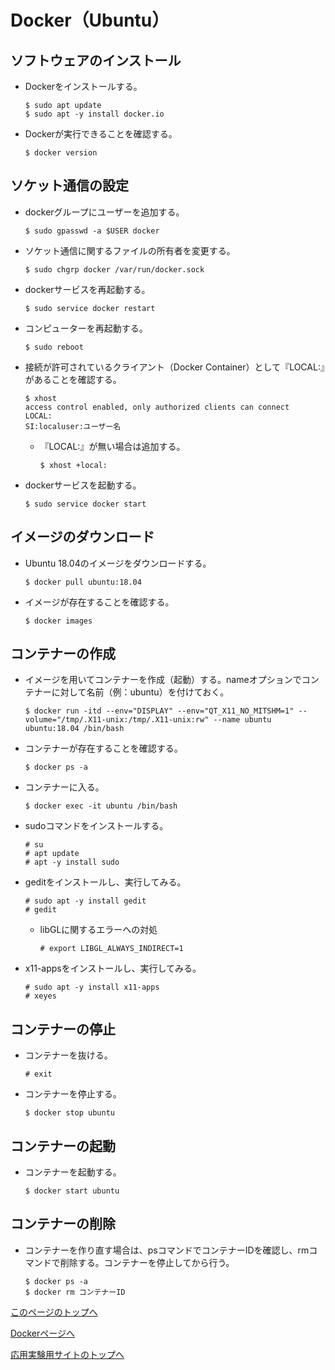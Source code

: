 # Docker（Ubuntu）

## ソフトウェアのインストール
- Dockerをインストールする。
  ```
  $ sudo apt update
  $ sudo apt -y install docker.io
  ```
- Dockerが実行できることを確認する。
  ```
  $ docker version
  ```

## ソケット通信の設定
- dockerグループにユーザーを追加する。
  ```
  $ sudo gpasswd -a $USER docker
  ```
- ソケット通信に関するファイルの所有者を変更する。
  ```
  $ sudo chgrp docker /var/run/docker.sock
  ```
- dockerサービスを再起動する。
  ```
  $ sudo service docker restart
  ```
- コンピューターを再起動する。
  ```
  $ sudo reboot
  ```
- 接続が許可されているクライアント（Docker Container）として『LOCAL:』があることを確認する。
  ```
  $ xhost
  access control enabled, only authorized clients can connect
  LOCAL:
  SI:localuser:ユーザー名
  ```
  - 『LOCAL:』が無い場合は追加する。
    ```
    $ xhost +local:
    ```
- dockerサービスを起動する。
  ```
  $ sudo service docker start
  ```

## イメージのダウンロード
- Ubuntu 18.04のイメージをダウンロードする。
  ```
  $ docker pull ubuntu:18.04
  ```
- イメージが存在することを確認する。
  ```
  $ docker images
  ```

## コンテナーの作成
- イメージを用いてコンテナーを作成（起動）する。nameオプションでコンテナーに対して名前（例：ubuntu）を付けておく。
  ```
  $ docker run -itd --env="DISPLAY" --env="QT_X11_NO_MITSHM=1" --volume="/tmp/.X11-unix:/tmp/.X11-unix:rw" --name ubuntu ubuntu:18.04 /bin/bash
  ```
- コンテナーが存在することを確認する。
  ```
  $ docker ps -a
  ```
- コンテナーに入る。
  ```
  $ docker exec -it ubuntu /bin/bash
  ```
- sudoコマンドをインストールする。
  ```
  # su
  # apt update
  # apt -y install sudo
  ```
- geditをインストールし、実行してみる。
  ```
  # sudo apt -y install gedit
  # gedit
  ```
  - libGLに関するエラーへの対処
    ```
    # export LIBGL_ALWAYS_INDIRECT=1
    ```
- x11-appsをインストールし、実行してみる。
  ```
  # sudo apt -y install x11-apps
  # xeyes
  ```

## コンテナーの停止
- コンテナーを抜ける。
  ```
  # exit
  ```
- コンテナーを停止する。
  ```
  $ docker stop ubuntu
  ```

## コンテナーの起動
- コンテナーを起動する。
  ```
  $ docker start ubuntu
  ```

## コンテナーの削除
- コンテナーを作り直す場合は、psコマンドでコンテナーIDを確認し、rmコマンドで削除する。コンテナーを停止してから行う。
  ```
  $ docker ps -a
  $ docker rm コンテナーID
  ```

[このページのトップへ](#)

[Dockerページへ](https://stl-apu.github.io/advanced_experiment_2022/docker)

[応用実験用サイトのトップへ](https://stl-apu.github.io/advanced_experiment_2022/)
